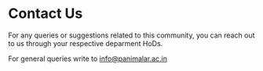 # Contact Us
For any queries or suggestions related to this community, you can reach out to us through your respective deparment HoDs.

For general queries write to info@panimalar.ac.in

